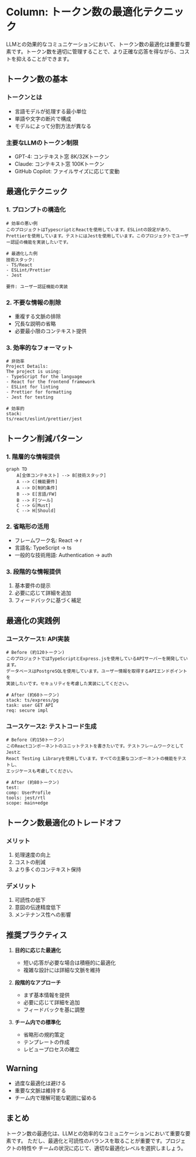 # Column: トークン数の最適化テクニック

LLMとの効果的なコミュニケーションにおいて、トークン数の最適化は重要な要素です。トークン数を適切に管理することで、より正確な応答を得ながら、コストを抑えることができます。

## トークン数の基本

### トークンとは
- 言語モデルが処理する最小単位
- 単語や文字の断片で構成
- モデルによって分割方法が異なる

### 主要なLLMのトークン制限
- GPT-4: コンテキスト窓 8K/32Kトークン
- Claude: コンテキスト窓 100Kトークン
- GitHub Copilot: ファイルサイズに応じて変動

## 最適化テクニック

### 1. プロンプトの構造化
```
# 効率の悪い例
このプロジェクトはTypescriptとReactを使用しています。ESLintの設定があり、Prettierを使用しています。テストにはJestを使用しています。このプロジェクトでユーザー認証の機能を実装したいです。

# 最適化した例
技術スタック:
- TS/React
- ESLint/Prettier
- Jest

要件: ユーザー認証機能の実装
```

### 2. 不要な情報の削除
- 重複する文脈の排除
- 冗長な説明の省略
- 必要最小限のコンテキスト提供

### 3. 効率的なフォーマット
```
# 非効率
Project Details:
The project is using:
- TypeScript for the language
- React for the frontend framework
- ESLint for linting
- Prettier for formatting
- Jest for testing

# 効率的
stack:
ts/react/eslint/prettier/jest
```

## トークン削減パターン

### 1. 階層的な情報提供
```mermaid
graph TD
    A[全体コンテキスト] --> B[技術スタック]
    A --> C[機能要件]
    A --> D[制約条件]
    B --> E[言語/FW]
    B --> F[ツール]
    C --> G[Must]
    C --> H[Should]
```

### 2. 省略形の活用
- フレームワーク名: React → r
- 言語名: TypeScript → ts
- 一般的な技術用語: Authentication → auth

### 3. 段階的な情報提供
1. 基本要件の提示
2. 必要に応じて詳細を追加
3. フィードバックに基づく補足

## 最適化の実践例

### ユースケース1: API実装

```
# Before (約120トークン)
このプロジェクトではTypeScriptとExpress.jsを使用しているAPIサーバーを開発しています。
データベースはPostgreSQLを使用しています。ユーザー情報を取得するAPIエンドポイントを
実装したいです。セキュリティを考慮した実装にしてください。

# After (約60トークン)
stack: ts/express/pg
task: user GET API
req: secure impl
```

### ユースケース2: テストコード生成

```
# Before (約150トークン)
このReactコンポーネントのユニットテストを書きたいです。テストフレームワークとしてJestと
React Testing Libraryを使用しています。すべての主要なコンポーネントの機能をテストし、
エッジケースも考慮してください。

# After (約80トークン)
test:
comp: UserProfile
tools: jest/rtl
scope: main+edge
```

## トークン数最適化のトレードオフ

### メリット
1. 処理速度の向上
2. コストの削減
3. より多くのコンテキスト保持

### デメリット
1. 可読性の低下
2. 意図の伝達精度低下
3. メンテナンス性への影響

## 推奨プラクティス

1. **目的に応じた最適化**
   - 短い応答が必要な場合は積極的に最適化
   - 複雑な設計には詳細な文脈を維持

2. **段階的なアプローチ**
   - まず基本情報を提供
   - 必要に応じて詳細を追加
   - フィードバックを基に調整

3. **チーム内での標準化**
   - 省略形の規約策定
   - テンプレートの作成
   - レビュープロセスの確立

## Warning
- 過度な最適化は避ける
- 重要な文脈は維持する
- チーム内で理解可能な範囲に留める

## まとめ

トークン数の最適化は、LLMとの効率的なコミュニケーションにおいて重要な要素です。
ただし、最適化と可読性のバランスを取ることが重要です。プロジェクトの特性や
チームの状況に応じて、適切な最適化レベルを選択しましょう。